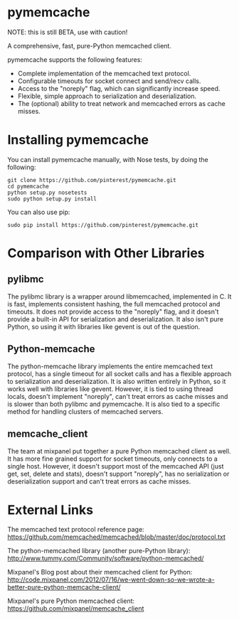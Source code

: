 pymemcache
==========

NOTE: this is still BETA, use with caution!

A comprehensive, fast, pure-Python memcached client.

pymemcache supports the following features:

* Complete implementation of the memcached text protocol.
* Configurable timeouts for socket connect and send/recv calls.
* Access to the "noreply" flag, which can significantly increase speed.
* Flexible, simple approach to serialization and deserialization.
* The (optional) ability to treat network and memcached errors as cache misses.

Installing pymemcache
=====================

You can install pymemcache manually, with Nose tests, by doing the following:

    git clone https://github.com/pinterest/pymemcache.git
    cd pymemcache
    python setup.py nosetests
    sudo python setup.py install

You can also use pip:

    sudo pip install https://github.com/pinterest/pymemcache.git

Comparison with Other Libraries
===============================

pylibmc
-------

The pylibmc library is a wrapper around libmemcached, implemented in C. It is
fast, implements consistent hashing, the full memcached protocol and timeouts.
It does not provide access to the "noreply" flag, and it doesn't provide a
built-in API for serialization and deserialization. It also isn't pure Python,
so using it with libraries like gevent is out of the question.

Python-memcache
---------------

The python-memcache library implements the entire memcached text protocol, has
a single timeout for all socket calls and has a flexible approach to
serialization and deserialization. It is also written entirely in Python, so
it works well with libraries like gevent. However, it is tied to using thread
locals, doesn't implement "noreply", can't treat errors as cache misses and is
slower than both pylibmc and pymemcache. It is also tied to a specific method
for handling clusters of memcached servers.

memcache_client
---------------

The team at mixpanel put together a pure Python memcached client as well. It
has more fine grained support for socket timeouts, only connects to a single
host. However, it doesn't support most of the memcached API (just get, set,
delete and stats), doesn't support "noreply", has no serialization or
deserialization support and can't treat errors as cache misses.

External Links
==============

The memcached text protocol reference page:
  https://github.com/memcached/memcached/blob/master/doc/protocol.txt

The python-memcached library (another pure-Python library):
  http://www.tummy.com/Community/software/python-memcached/

Mixpanel's Blog post about their memcached client for Python:
  http://code.mixpanel.com/2012/07/16/we-went-down-so-we-wrote-a-better-pure-python-memcache-client/

Mixpanel's pure Python memcached client:
  https://github.com/mixpanel/memcache_client
